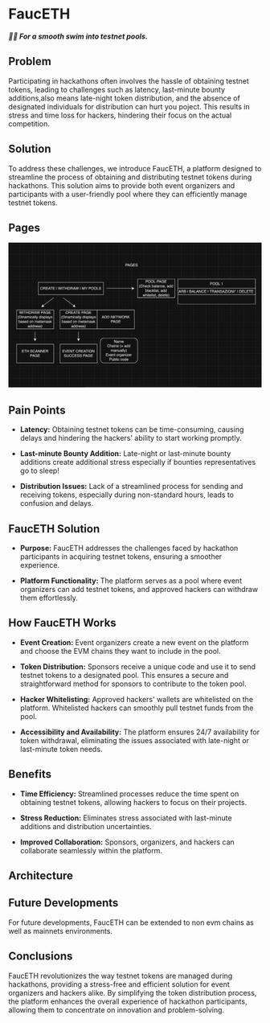 # FaucETH
***🏊‍♂ For a smooth swim into testnet pools.***

## Problem 
Participating in hackathons often involves the hassle of obtaining testnet tokens, leading to challenges such as latency, last-minute bounty additions,also means late-night token distribution, and the absence of designated individuals for distribution can hurt you poject.
This results in stress and time loss for hackers, hindering their focus on the actual competition.
## Solution 
To address these challenges, we introduce FaucETH, a platform designed to streamline the process of obtaining and distributing testnet tokens during hackathons. This solution aims to provide both event organizers and participants with a user-friendly pool where they can efficiently manage testnet tokens.

## Pages
![img](/docs/images/Istanbul.draw.io.png)

## Pain Points
- **Latency:** Obtaining testnet tokens can be time-consuming, causing delays and hindering the hackers' ability to start working promptly.

- **Last-minute Bounty Addition:** Late-night or last-minute bounty additions create additional stress especially if bounties representatives go to sleep!

- **Distribution Issues:** Lack of a streamlined process for sending and receiving tokens, especially during non-standard hours, leads to confusion and delays.

## FaucETH Solution
- **Purpose:** FaucETH addresses the challenges faced by hackathon participants in acquiring testnet tokens, ensuring a smoother experience.

- **Platform Functionality:** The platform serves as a pool where event organizers can add testnet tokens, and approved hackers can withdraw them effortlessly.

## How FaucETH Works
- **Event Creation:** Event organizers create a new event on the platform and choose the EVM chains they want to include in the pool.

- **Token Distribution:** Sponsors receive a unique code and use it to send testnet tokens to a designated pool. This ensures a secure and straightforward method for sponsors to contribute to the token pool.

- **Hacker Whitelisting:** Approved hackers' wallets are whitelisted on the platform. Whitelisted hackers can smoothly pull testnet funds from the pool.

- **Accessibility and Availability:** The platform ensures 24/7 availability for token withdrawal, eliminating the issues associated with late-night or last-minute token needs.

## Benefits
- **Time Efficiency:** Streamlined processes reduce the time spent on obtaining testnet tokens, allowing hackers to focus on their projects.

- **Stress Reduction:** Eliminates stress associated with last-minute additions and distribution uncertainties.

- **Improved Collaboration:** Sponsors, organizers, and hackers can collaborate seamlessly within the platform.

## Architecture 

## Future Developments 
For future developments, FaucETH can be extended to non evm chains as well as mainnets environments.

## Conclusions
FaucETH revolutionizes the way testnet tokens are managed during hackathons, providing a stress-free and efficient solution for event organizers and hackers alike. By simplifying the token distribution process, the platform enhances the overall experience of hackathon participants, allowing them to concentrate on innovation and problem-solving.

